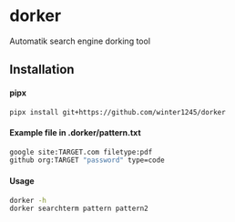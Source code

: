# dorker
Automatik search engine dorking tool

## Installation

#### pipx
```sh
pipx install git+https://github.com/winter1245/dorker
```
#### Example file in .dorker/pattern.txt
```sh
google site:TARGET.com filetype:pdf
github org:TARGET "password" type=code
```

#### Usage

```sh
dorker -h
dorker searchterm pattern pattern2
```
